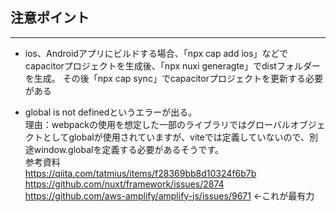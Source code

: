 ## 注意ポイント
---
- ios、Androidアプリにビルドする場合、「npx cap add ios」などでcapacitorプロジェクトを生成後、「npx nuxi generagte」でdistフォルダーを生成。
その後「npx cap sync」でcapacitorプロジェクトを更新する必要がある

- global is not definedというエラーが出る。  
理由：webpackの使用を想定した一部のライブラリではグローバルオブジェクトとしてglobalが使用されていますが、viteでは定義していないので、別途window.globalを定義する必要があるそうです。  
参考資料  
https://qiita.com/tatmius/items/f28369bb8d10324f6b7b  
https://github.com/nuxt/framework/issues/2874  
https://github.com/aws-amplify/amplify-js/issues/9671 ←これが最有力

